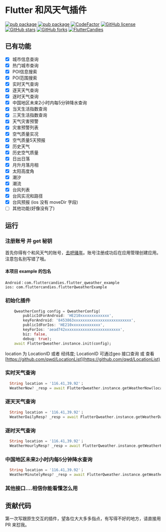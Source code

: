 # Flutter 和风天气插件 

[![pub package](https://img.shields.io/pub/v/flutter_qweather?logo=dart&label=stable&style=flat-square)](https://pub.dev/packages/flutter_qweather)
[![pub package](https://img.shields.io/pub/v/flutter_qweather?color=42a012&include_prereleases&label=dev&logo=dart&style=flat-square)](https://pub.dev/packages/flutter_qweather)
[![CodeFactor](https://img.shields.io/codefactor/grade/github/fluttercandies/flutter_qweather?logo=codefactor&logoColor=%23ffffff&style=flat-square)](https://www.codefactor.io/repository/github/fluttercandies/flutter_qweather)
[![GitHub license](https://img.shields.io/github/license/fluttercandies/flutter_qweather?style=flat-square)](https://github.com/fluttercandies/flutter_qweather/blob/master/LICENSE)
[![GitHub stars](https://img.shields.io/github/stars/fluttercandies/flutter_qweather?logo=github&style=flat-square)](https://github.com/fluttercandies/flutter_qweather/stargazers)
[![GitHub forks](https://img.shields.io/github/forks/fluttercandies/flutter_qweather?logo=github&style=flat-square)](https://github.com/fluttercandies/flutter_qweather/network)
<a target="_blank" href="https://jq.qq.com/?_wv=1027&k=5bcc0gy"><img border="0" src="https://pub.idqqimg.com/wpa/images/group.png" alt="FlutterCandies" title="FlutterCandies"></a>


## 已有功能
  - [x] 城市信息查询
  - [x] 热门城市查询
  - [x] POI信息搜索
  - [x] POI范围搜索
  - [x] 实时天气查询
  - [x] 逐天天气查询
  - [x] 逐时天气查询
  - [x] 中国地区未来2小时内每5分钟降水查询
  - [x] 当天生活指数查询
  - [x] 三天生活指数查询
  - [x] 天气灾害预警
  - [x] 灾害预警列表
  - [x] 空气质量实况
  - [x] 空气质量5天预报
  - [x] 历史天气
  - [x] 历史空气质量
  - [x] 日出日落
  - [x] 月升月落月相
  - [x] 太阳高度角
  - [x] 潮汐
  - [x] 潮流
  - [x] 台风列表
  - [x] 台风实况和路径
  - [x] 台风预报 (ios 没有 moveDir 字段)
  - [ ] 其他功能(好像没有了)

## 运行
### 注册账号 并 get 秘钥
首先你得有个和风天气的账号，[去吧骚年](https://id.qweather.com)。账号注册成功后在应用管理创建应用。注意包名别写错了哦。 

#### 本项目 example 的包名  

    Android：com.fluttercandies.flutter_qweather_example
    ios: com.fluttercandies.flutterQweatherExample
### 初始化插件
```dart
    QweatherConfig config = QweatherConfig(
        publicIdForAndroid: 'HE210xxxxxxxxxxxxx',
        keyForAndroid: '8453863xxxxxxxxxxxxxxxxxxxxxxxxxx',
        publicIdForIos: 'HE210xxxxxxxxxxxxx',
        keyForIos: 'aead742xxxxxxxxxxxxxxxxxxxxxxxxx',
        biz: false,
        debug: true);
    await FlutterQweather.instance.init(config);
```
  location 为 LocationID 或者 经纬度;
  LocationID 可通过geo 接口查询 或 查看[https://github.com/qwd/LocationList](https://github.com/qwd/LocationList)

### 实时天气查询
```dart
  String location = '116.41,39.92'；
  WeatherNow? _resp = await FlutterQweather.instance.getWeatherNow(location);
```

### 逐天天气查询

```dart
  String location = '116.41,39.92'；
  WeatherDailyResp? _resp = await FlutterQweather.instance.getWeatherDaily(location, WeatherDailyForecast.WeatherForecast3Day);
```

### 逐时天气查询
```dart
  String location = '116.41,39.92'；
  WeatherHourlyResp? _resp = await FlutterQweather.instance.getWeatherHourly(location, WeatherHourlyForecast.WeatherForecast24Hour);
```

### 中国地区未来2小时内每5分钟降水查询
```dart
  String location = '116.41,39.92'；
  WeatherMinutelyResp? _resp = await FlutterQweather.instance.getWeatherMinuteLy(location);
```
### 其他接口....相信你能看懂怎么用

## 贡献代码
第一次写跟原生交互的插件，望各位大大多多指点，有写得不好的地方，请直接用 PR 来怼我。